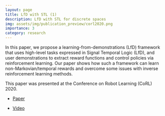 ```yaml
---
layout: page
title: LfD with STL (1)
description: LfD with STL for discrete spaces
img: assets/img/publication_preview/corl2020.png
importance: 3
category: research
---
```


In this paper, we propose a learning-from-demonstrations (LfD) framework that uses high-level tasks expressed in Signal Temporal Logic (LfD), and user demonstrations to extract reward functions and control policies via reinforcement learning. Our paper shows how such a framework can learn non-Markovian/temporal rewards and overcome some issues with inverse reinforcement learning methods.

This paper was presented at the Conference on Robot Learning (CoRL) 2020.

- [Paper](https://proceedings.mlr.press/v155/puranic21a.html)

- [Video](https://corlconf.github.io/corl2020/paper_498/)
